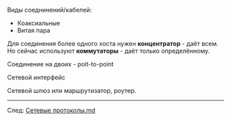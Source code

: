 Виды соеднинений/кабелей:
- Коаксиальные
- Витая пара

Для соединения более одного хоста нужен **концентратор** - даёт всем. Но сейчас используют **коммутаторы** - даёт только определённому.

Соединение на двоих - poit-to-point

Сетевой интерфейс

Сетевой шлюз или маршрутизатор, роутер.

---
След: [Сетевые протоколы.md](Сетевые%20протоколы.md)